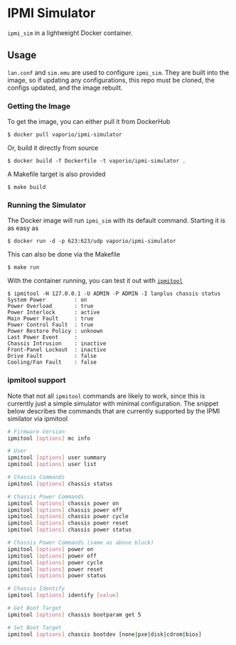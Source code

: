 # IPMI Simulator
`ipmi_sim` in a lightweight Docker container.

## Usage
`lan.conf` and `sim.emu` are used to configure `ipmi_sim`. They are built into the image,
so if updating any configurations, this repo must be cloned, the configs updated, and the
image rebuilt.

### Getting the Image
To get the image, you can either pull it from DockerHub

```console
$ docker pull vaporio/ipmi-simulator
```
 
 
Or, build it directly from source

```console
$ docker build -f Dockerfile -t vaporio/ipmi-simulator .
```

A Makefile target is also provided

```console
$ make build
```

### Running the Simulator
The Docker image will run `ipmi_sim` with its default command. Starting it is as easy as

```console
$ docker run -d -p 623:623/udp vaporio/ipmi-simulator
```

This can also be done via the Makefile

```console
$ make run
```

With the container running, you can test it out with [`ipmitool`](https://github.com/ipmitool/ipmitool)

```console
$ ipmitool -H 127.0.0.1 -U ADMIN -P ADMIN -I lanplus chassis status
System Power         : on
Power Overload       : true
Power Interlock      : active
Main Power Fault     : true
Power Control Fault  : true
Power Restore Policy : unknown
Last Power Event     : 
Chassis Intrusion    : inactive
Front-Panel Lockout  : inactive
Drive Fault          : false
Cooling/Fan Fault    : false
```

### ipmitool support
Note that not all `ipmitool` commands are likely to work, since this is currently just
a simple simulator with minimal configuration. The snippet below describes the commands
that are currently supported by the IPMI similator via ipmitool

```bash
# Firmware Version
ipmitool [options] mc info

# User
ipmitool [options] user summary
ipmitool [options] user list

# Chassis Commands
ipmitool [options] chassis status

# Chassis Power Commands
ipmitool [options] chassis power on
ipmitool [options] chassis power off
ipmitool [options] chassis power cycle
ipmitool [options] chassis power reset
ipmitool [options] chassis power status

# Chassis Power Commands (same as above block)
ipmitool [options] power on
ipmitool [options] power off
ipmitool [options] power cycle
ipmitool [options] power reset
ipmitool [options] power status

# Chassis Identify
ipmitool [options] identify [value]

# Get Boot Target
ipmitool [options] chassis bootparam get 5

# Set Boot Target
ipmitool [options] chassis bootdev [none|pxe|disk|cdrom|bios]
```
